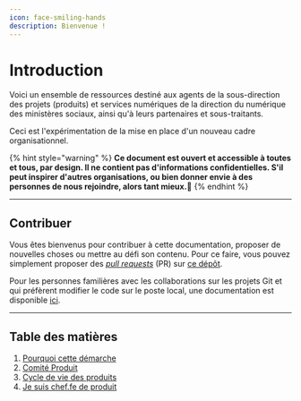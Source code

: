 ```yaml
---
icon: face-smiling-hands
description: Bienvenue !
---
```


# Introduction

Voici un ensemble de ressources destiné aux agents de la sous-direction des projets (produits) et services numériques de
la direction du numérique des ministères sociaux, ainsi qu'à leurs partenaires et sous-traitants.

Ceci est l'expérimentation de la mise en place d'un nouveau cadre organisationnel.

{% hint style="warning" %}
**Ce document est ouvert et accessible à toutes et tous, par design. Il ne contient pas d'informations confidentielles. S'il peut inspirer d'autres organisations, ou bien donner envie à des personnes de nous rejoindre, alors tant mieux.💛**
{% endhint %}

---

## Contribuer

Vous êtes bienvenus pour contribuer à cette documentation, proposer de nouvelles choses ou mettre au défi son contenu. Pour
ce faire, vous pouvez simplement proposer des
_[pull requests](https://docs.github.com/en/pull-requests/collaborating-with-pull-requests/proposing-changes-to-your-work-with-pull-requests/creating-a-pull-request)_
(PR) sur [ce dépôt](https://github.com/DNUM-SocialGouv/documentation).

Pour les personnes familières avec les collaborations sur les projets Git et qui préfèrent modifier le code sur le poste
local, une documentation est disponible [ici](/contribution-avancee.md).

---

## Table des matières

1. [Pourquoi cette démarche](introduction/pourquoi-cette-demarche.md)
2. [Comité Produit](introduction/comite-produit.md)
3. [Cycle de vie des produits](introduction/cycle-de-vie-produit.md)
4. [Je suis chef.fe de produit](introduction/je-suis-chef.fe-de-produit.md)

